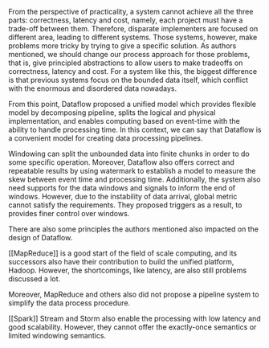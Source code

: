 
From the perspective of practicality, a system cannot achieve all the three parts: correctness, latency and cost, namely, each project must have a trade-off between them. Therefore, disparate implementers are focused on different area, leading to different systems. Those systems, however, make problems more tricky by trying to give a specific solution. As authors mentioned, we should change our process approach for those problems, that is, give principled abstractions to allow users to make tradeoffs on correctness, latency and cost. For a system like this, the biggest difference is that previous systems focus on the bounded data itself, which conflict with the enormous and disordered data nowadays. 

From this point, Dataflow proposed a unified model which provides flexible model by decomposing pipeline, splits the logical and physical implementation, and enables computing based on event-time with the ability to handle processing time. In this context, we can say that Dataflow is a convenient model for creating data processing pipelines.

Windowing can split the unbounded data into finite chunks in order to do some specific operation. Moreover, Dataflow also offers correct and repeatable results by using watermark to establish a model to measure the skew between event time and processing time. Additionally, the system also need supports for the data windows and signals to inform the end of windows. However, due to the instability of data arrival, global metric cannot satisfy the requirements. They proposed triggers as a result, to provides finer control over windows.

There are also some principles the authors mentioned also impacted on the design of Dataflow. 

[[MapReduce]] is a good start of the field of scale computing, and its successors also have their contribution to build the unified platform, Hadoop. However, the shortcomings, like latency, are also still problems discussed a lot. 

Moreover, MapReduce and others also did not propose a pipeline system to simplify the data process procedure.

[[Spark]] Stream and Storm also enable the processing with low latency and good scalability. However, they cannot offer the exactly-once semantics or limited windowing semantics. 
